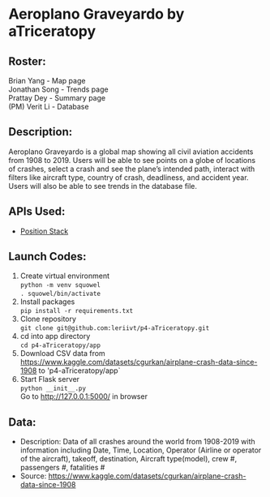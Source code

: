 # Aeroplano Graveyardo by aTriceratopy
## Roster:
Brian Yang - Map page  
Jonathan Song - Trends page  
Prattay Dey - Summary page  
(PM) Verit Li - Database  
## Description:
Aeroplano Graveyardo is a global map showing all civil aviation accidents from 1908 to 2019. Users will be able to see points on a globe of locations of crashes, select a crash and see the plane’s intended path, interact with filters like aircraft type, country of crash, deadliness, and accident year. Users will also be able to see trends in the database file. 
## APIs Used:  
- [Position Stack](https://github.com/stuy-softdev/notes-and-code/blob/main/api_kb/411_on_PositionStack.md)
## Launch Codes: 
1. Create virtual environment  
`python -m venv squowel`  
`. squowel/bin/activate`  
1. Install packages  
`pip install -r requirements.txt`  
1. Clone repository  
`git clone git@github.com:leriivt/p4-aTriceratopy.git`  
1. cd into app directory  
`cd p4-aTriceratopy/app`  
1. Download CSV data from https://www.kaggle.com/datasets/cgurkan/airplane-crash-data-since-1908 to 'p4-aTriceratopy/app`
1. Start Flask server  
`python __init__.py`  
Go to http://127.0.0.1:5000/ in browser  
## Data:  
- Description: Data of all crashes around the world from 1908-2019 with information including Date, Time, Location, Operator (Airline or operator of the aircraft), takeoff, destination, Aircraft type(model), crew #, passengers #, fatalities #
- Source: https://www.kaggle.com/datasets/cgurkan/airplane-crash-data-since-1908 

